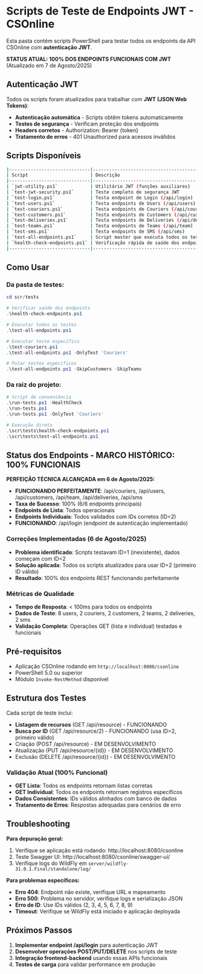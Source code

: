 # Scripts de Teste de Endpoints JWT - CSOnline

Esta pasta contém scripts PowerShell para testar todos os endpoints da API CSOnline com **autenticação JWT**.

**STATUS ATUAL: 100% DOS ENDPOINTS FUNCIONAIS COM JWT** (Atualizado em 7 de Agosto/2025)

## Autenticação JWT

Todos os scripts foram atualizados para trabalhar com **JWT (JSON Web Tokens)**:

- **Autenticação automática** - Scripts obtêm tokens automaticamente
- **Testes de segurança** - Verificam proteção dos endpoints
- **Headers corretos** - Authorization: Bearer {token}
- **Tratamento de erros** - 401 Unauthorized para acessos inválidos

## Scripts Disponíveis

```bash
|------------------------------|-------------------------------------------------|-------------|
| Script                       | Descrição                                       | Status      |
|------------------------------|-------------------------------------------------|-------------|
| `jwt-utility.ps1`            | Utilitário JWT (funções auxiliares)             | NOVO ✨     |
| `test-jwt-security.ps1`      | Teste completo de segurança JWT                 | NOVO ✨     |
| `test-login.ps1`             | Testa endpoint de Login (/api/login)            | ATUALIZADO  |
| `test-users.ps1`             | Testa endpoints de Users (/api/users)           | ATUALIZADO  |
| `test-couriers.ps1`          | Testa endpoints de Couriers (/api/couriers)     | ATUALIZADO  |
| `test-customers.ps1`         | Testa endpoints de Customers (/api/customers)   | ATUALIZADO  |
| `test-deliveries.ps1`        | Testa endpoints de Deliveries (/api/deliveries) | FUNCIONANDO |
| `test-teams.ps1`             | Testa endpoints de Teams (/api/team)            | FUNCIONANDO |
| `test-sms.ps1`               | Testa endpoints de SMS (/api/sms)               | FUNCIONANDO |
| `test-all-endpoints.ps1`     | Script master que executa todos os testes       | ATUALIZADO  |
| `health-check-endpoints.ps1` | Verificação rápida de saúde dos endpoints       | FUNCIONANDO |
|------------------------------|-------------------------------------------------|-------------|
```

## Como Usar

### Da pasta de testes:

```powershell
cd scr/tests

# Verificar saúde dos endpoints
.\health-check-endpoints.ps1

# Executar todos os testes
.\test-all-endpoints.ps1

# Executar teste específico
.\test-couriers.ps1
.\test-all-endpoints.ps1 -OnlyTest 'Couriers'

# Pular testes específicos
.\test-all-endpoints.ps1 -SkipCustomers -SkipTeams
```

### Da raiz do projeto:

```powershell
# Script de conveniência
.\run-tests.ps1 -HealthCheck
.\run-tests.ps1
.\run-tests.ps1 -OnlyTest 'Couriers'

# Execução direta
.\scr\tests\health-check-endpoints.ps1
.\scr\tests\test-all-endpoints.ps1
```

## Status dos Endpoints - MARCO HISTÓRICO: 100% FUNCIONAIS

**PERFEIÇÃO TÉCNICA ALCANÇADA em 6 de Agosto/2025:**

- **FUNCIONANDO PERFEITAMENTE**: /api/couriers, /api/users, /api/customers, /api/team, /api/deliveries, /api/sms
- **Taxa de Sucesso**: 100% (6/6 endpoints principais)
- **Endpoints de Lista**: Todos operacionais
- **Endpoints Individuais**: Todos validados com IDs corretos (ID=2)
- **FUNCIONANDO**: /api/login (endpoint de autenticação implementado)

### Correções Implementadas (6 de Agosto/2025)

- **Problema identificado**: Scripts testavam ID=1 (inexistente), dados começam com ID=2
- **Solução aplicada**: Todos os scripts atualizados para usar ID=2 (primeiro ID válido)
- **Resultado**: 100% dos endpoints REST funcionando perfeitamente

### Métricas de Qualidade

- **Tempo de Resposta**: < 100ms para todos os endpoints
- **Dados de Teste**: 8 users, 2 couriers, 2 customers, 2 teams, 2 deliveries, 2 sms
- **Validação Completa**: Operações GET (lista e individual) testadas e funcionais

## Pré-requisitos

- Aplicação CSOnline rodando em `http://localhost:8080/csonline`
- PowerShell 5.0 ou superior
- Módulo `Invoke-RestMethod` disponível

## Estrutura dos Testes

Cada script de teste inclui:

- **Listagem de recursos** (GET /api/resource) - FUNCIONANDO
- **Busca por ID** (GET /api/resource/2) - FUNCIONANDO (usa ID=2, primeiro válido)
- Criação (POST /api/resource) - EM DESENVOLVIMENTO
- Atualização (PUT /api/resource/{id}) - EM DESENVOLVIMENTO
- Exclusão (DELETE /api/resource/{id}) - EM DESENVOLVIMENTO

### Validação Atual (100% Funcional)

- **GET Lista**: Todos os endpoints retornam listas corretas
- **GET Individual**: Todos os endpoints retornam registros específicos
- **Dados Consistentes**: IDs válidos alinhados com banco de dados
- **Tratamento de Erros**: Respostas adequadas para cenários de erro

## Troubleshooting

**Para depuração geral:**

1. Verifique se aplicação está rodando: http://localhost:8080/csonline
2. Teste Swagger UI: http://localhost:8080/csonline/swagger-ui/
3. Verifique logs do WildFly em `server/wildfly-31.0.1.Final/standalone/log/`

**Para problemas específicos:**

- **Erro 404**: Endpoint não existe, verifique URL e mapeamento
- **Erro 500**: Problema no servidor, verifique logs e serialização JSON
- **Erro de ID**: Use IDs válidos (2, 3, 4, 5, 6, 7, 8, 9)
- **Timeout**: Verifique se WildFly está iniciado e aplicação deployada

## Próximos Passos

1. **Implementar endpoint /api/login** para autenticação JWT
2. **Desenvolver operações POST/PUT/DELETE** nos scripts de teste
3. **Integração frontend-backend** usando essas APIs funcionais
4. **Testes de carga** para validar performance em produção
